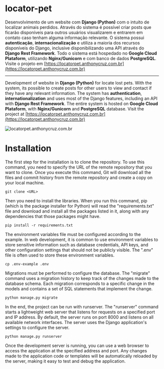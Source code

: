 # locator-pet

Desenvolvimento de um website com **Django (Python)** com o intuito de localizar animais perdidos. Através do sistema é possível criar posts que ficarão disponíveis para outros usuários visualizarem e entrarem em contato caso tenham alguma informação relevante. O sistema possui **autenticação**, **internacionalização** e utiliza a maioria dos recursos disponíveis do Django, inclusive disponibilizando uma API através do **Django Rest Framework**. Todo o sistema está hospedado no **Google Cloud Plataform**, utilizando **Nginx/Gunicorn** e com banco de dados **PostgreSQL**. Visite o projeto em [https://locatorpet.anthonycruz.com.br](https://locatorpet.anthonycruz.com.br)

<hr>

Development of website in **Django (Python)** for locate lost pets. With the system, its possible to create posts for other users to view and contact if they have any relevant information. The system has **authentication**, **internationalization** and uses most of the Django features, including an API with **Django Rest Framework**. The entire system is hosted on **Google Cloud Plataform**, with **Nginx/Gunicorn** and **PostgreSQL** database. Visit the project at [https://locatorpet.anthonycruz.com.br](https://locatorpet.anthonycruz.com.br)

![locatorpet.anthonycruz.com.br](https://i.imgur.com/BaYO2ck.png)


# Installation

The first step for the installation is to clone the repository. To use this command, you need to specify the URL of the remote repository that you want to clone. Once you execute this command, Git will download all the files and commit history from the remote repository and create a copy on your local machine.

    git clone <URL>

Then you need to install the libraries. When you run this command, pip (which is the package installer for Python) will read the "requirements.txt" file and download and install all the packages listed in it, along with any dependencies that those packages might have.

    pip install -r requirements.txt

The environment variables file must be configured according to the example. In web development, it is common to use environment variables to store sensitive information such as database credentials, API keys, and other configuration settings that should not be publicly visible. The ".env" file is often used to store these environment variables.

    cp .env-example .env

Migrations must be performed to configure the database. The "migrate" command uses a migration history to keep track of the changes made to the database schema. Each migration corresponds to a specific change in the models and contains a set of SQL statements that implement the change.

    python manage.py migrate

In the end, the project can be run with runserver. The "runserver" command starts a lightweight web server that listens for requests on a specified port and IP address. By default, the server runs on port 8000 and listens on all available network interfaces. The server uses the Django application's settings to configure the server.

    python manage.py runserver

Once the development server is running, you can use a web browser to access the application at the specified address and port. Any changes made to the application code or templates will be automatically reloaded by the server, making it easy to test and debug the application.
